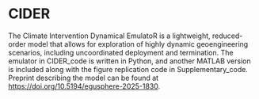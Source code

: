 # CIDER
 The Climate Intervention Dynamical EmulatoR is a lightweight, reduced-order model that allows for exploration of highly dynamic geoengineering scenarios, including uncoordinated deployment and termination. The emulator in CIDER_code is written in Python, and another MATLAB version is included along with the figure replication code in Supplementary_code. Preprint describing the model can be found at https://doi.org/10.5194/egusphere-2025-1830.
